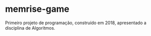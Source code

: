 # memrise-game
Primeiro projeto de programação, construído em 2018, apresentado a disciplina de Algoritmos.
